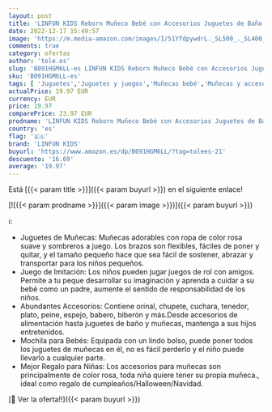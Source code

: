 ```yaml
---
layout: post
title: 'LINFUN KIDS Reborn Muñeco Bebé con Accesorios Juguetes de Baño y Alimentación Regalo Educativo Juego de rol para Niñas Niños 3 4 5 Años Color Rosa '
date: 2022-12-17 15:49:57
image: 'https://m.media-amazon.com/images/I/51YfdpywdrL._SL500_._SL400_.jpg'
comments: true
category: ofertas
author: 'tole.es'
slug: 'B091HGM6LL-es LINFUN KIDS Reborn Muñeco Bebé con Accesorios Juguetes de...'
sku: 'B091HGM6LL-es'
tags: [ 'Juguetes','Juguetes y juegos','Muñecas bebé','Muñecas y accesorios','bebé','linfun kids','🇪🇸', ]
actualPrice: 19.97 EUR
currency: EUR
price: 19.97
comparePrice: 23.97 EUR
prodname: 'LINFUN KIDS Reborn Muñeco Bebé con Accesorios Juguetes de Baño y Alimentación Regalo Educativo Juego de rol para Niñas Niños 3 4 5 Años Color Rosa '
country: 'es'
flag: '🇪🇸'
brand: 'LINFUN KIDS'
buyurl: 'https://www.amazon.es/dp/B091HGM6LL/?tag=tolees-21'
descuento: '16.69'
average: '19.97'
---
```


Está [{{< param title >}}]({{< param buyurl >}}) en el siguiente enlace!

[![{{< param prodname >}}]({{< param image >}})]({{< param buyurl >}})

ℹ️:

- Juguetes de Muñecas: Muñecas adorables con ropa de color rosa suave y sombreros a juego. Los brazos son flexibles, fáciles de poner y quitar, y el tamaño pequeño hace que sea fácil de sostener, abrazar y transportar para los niños pequeños.
- Juego de Imitación: Los niños pueden jugar juegos de rol con amigos. Permite a tu peque desarrollar su imaginación y aprenda a cuidar a su bebé como un padre, aumente el sentido de responsabilidad de los niños.
- Abundantes Accesorios: Contiene orinal, chupete, cuchara, tenedor, plato, peine, espejo, babero, biberón y más.Desde accesorios de alimentación hasta juguetes de baño y muñecas, mantenga a sus hijos entretenidos.
- Mochila para Bebés: Equipada con un lindo bolso, puede poner todos los juguetes de muñecas en él, no es fácil perderlo y el niño puede llevarlo a cualquier parte.
- Mejor Regalo para Niñas: Los accesorios para muñecas son principalmente de color rosa, toda niña quiere tener su propia muñeca., ideal como regalo de cumpleaños/Halloween/Navidad.

[🛒 Ver la oferta!!]({{< param buyurl >}})
